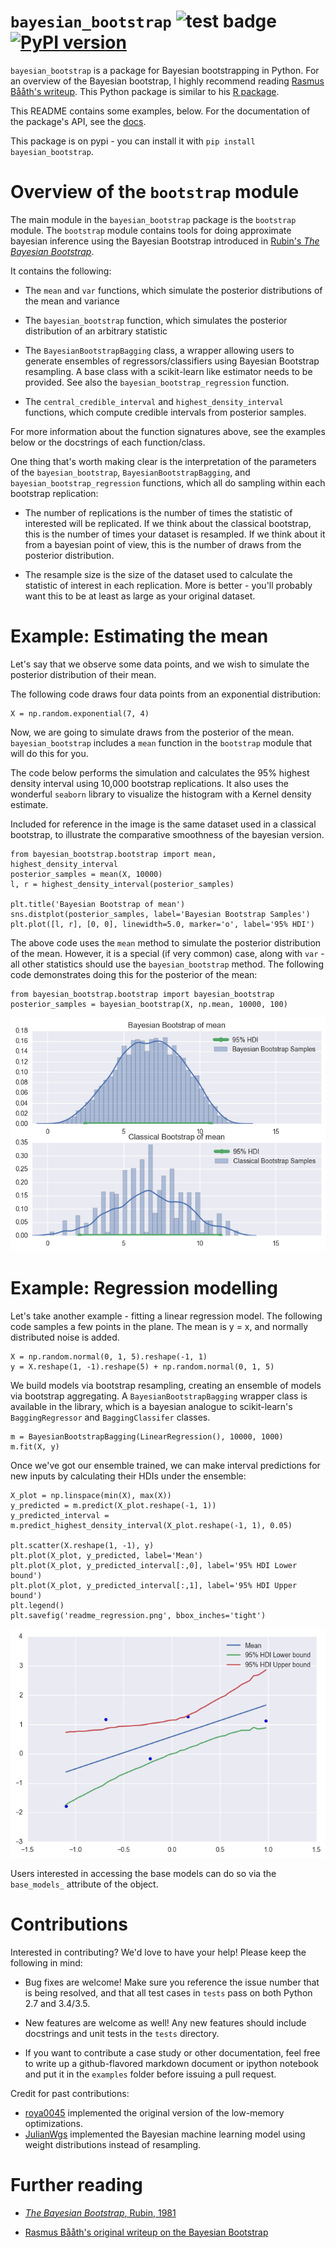 # `bayesian_bootstrap` ![test badge](https://travis-ci.org/lmc2179/bayesian_bootstrap.svg?branch=master) [![PyPI version](https://badge.fury.io/py/bayesian_bootstrap.svg)](https://badge.fury.io/py/bayesian_bootstrap)

`bayesian_bootstrap` is a package for Bayesian bootstrapping in Python. For an overview of the Bayesian bootstrap, I highly recommend reading [Rasmus Bååth's writeup](http://www.sumsar.net/blog/2015/04/the-non-parametric-bootstrap-as-a-bayesian-model/).  This Python package is similar to his [R package](http://www.sumsar.net/blog/2016/02/bayesboot-an-r-package/). 

This README contains some examples, below. For the documentation of the package's API, see the [docs](http://htmlpreview.github.io/?https://github.com/lmc2179/bayesian_bootstrap/blob/master/docs/bootstrap_documentation.html).

This package is on pypi - you can install it with `pip install bayesian_bootstrap`.

# Overview of the `bootstrap` module

The main module in the `bayesian_bootstrap` package is the `bootstrap` module. The `bootstrap` module contains tools 
for doing approximate bayesian inference using the Bayesian Bootstrap introduced in [Rubin's _The Bayesian Bootstrap_](https://projecteuclid.org/euclid.aos/1176345338).

It contains the following:

* The `mean` and `var` functions, which simulate the posterior distributions of the mean and variance

* The `bayesian_bootstrap` function, which simulates the posterior distribution of an arbitrary statistic

* The `BayesianBootstrapBagging` class, a wrapper allowing users to generate ensembles of regressors/classifiers
using Bayesian Bootstrap resampling. A base class with a scikit-learn like estimator needs to be provided. See also 
the `bayesian_bootstrap_regression` function.

* The `central_credible_interval` and `highest_density_interval` functions, which compute credible intervals from
posterior samples.

For more information about the function signatures above, see the examples below or the docstrings of each function/class.

One thing that's worth making clear is the interpretation of the parameters of the `bayesian_bootstrap`, `BayesianBootstrapBagging`, and `bayesian_bootstrap_regression` functions, which all do sampling within each bootstrap replication:

* The number of replications is the number of times the statistic of interested will be replicated. If we think about the classical bootstrap, this is the number of times your dataset is resampled. If we think about it from a bayesian point of view, this is the number of draws from the posterior distribution.

* The resample size is the size of the dataset used to calculate the statistic of interest in each replication. More is better - you'll probably want this to be at least as large as your original dataset.

# Example: Estimating the mean
Let's say that we observe some data points, and we wish to simulate the posterior distribution of their mean.

The following code draws four data points from an exponential distribution:
```
X = np.random.exponential(7, 4)
```
Now, we are going to simulate draws from the posterior of the mean. `bayesian_bootstrap` includes a `mean` function in 
the `bootstrap` module that will do this for you.

The code below performs the simulation and calculates the 95% highest density interval using 10,000 bootstrap replications. It also uses the wonderful 
`seaborn` library to visualize the histogram with a Kernel density estimate. 

Included for reference in the image is the same dataset used in a classical bootstrap, to illustrate the comparative 
smoothness of the bayesian version.
```
from bayesian_bootstrap.bootstrap import mean, highest_density_interval
posterior_samples = mean(X, 10000)
l, r = highest_density_interval(posterior_samples)

plt.title('Bayesian Bootstrap of mean')
sns.distplot(posterior_samples, label='Bayesian Bootstrap Samples')
plt.plot([l, r], [0, 0], linewidth=5.0, marker='o', label='95% HDI')
```

The above code uses the `mean` method to simulate the posterior distribution of the mean. However, it is a special 
(if very common) case, along with `var` - all other statistics should use the `bayesian_bootstrap` method. The
 following code demonstrates doing this for the posterior of the mean:

```
from bayesian_bootstrap.bootstrap import bayesian_bootstrap
posterior_samples = bayesian_bootstrap(X, np.mean, 10000, 100)
```

![Posterior](bayesian_bootstrap/demos/readme_exponential.png)

# Example: Regression modelling
<!--
Problem setup

Sample data points

Show scatterplot + code

Show posterior samples for slope

Show show scatterplot with prediction bands
-->
Let's take another example - fitting a linear regression model. The following code samples a few points in the plane.
The mean is y = x, and normally distributed noise is added.
```
X = np.random.normal(0, 1, 5).reshape(-1, 1)
y = X.reshape(1, -1).reshape(5) + np.random.normal(0, 1, 5)
```
We build models via bootstrap resampling, creating an ensemble of models via bootstrap aggregating. A 
`BayesianBootstrapBagging` wrapper class is available in the library, which is a bayesian analogue to scikit-learn's 
`BaggingRegressor` and `BaggingClassifer` classes.
```
m = BayesianBootstrapBagging(LinearRegression(), 10000, 1000)
m.fit(X, y)
```
Once we've got our ensemble trained, we can make interval predictions for new inputs by calculating their HDIs under the
ensemble:
```
X_plot = np.linspace(min(X), max(X))
y_predicted = m.predict(X_plot.reshape(-1, 1))
y_predicted_interval = m.predict_highest_density_interval(X_plot.reshape(-1, 1), 0.05)

plt.scatter(X.reshape(1, -1), y)
plt.plot(X_plot, y_predicted, label='Mean')
plt.plot(X_plot, y_predicted_interval[:,0], label='95% HDI Lower bound')
plt.plot(X_plot, y_predicted_interval[:,1], label='95% HDI Upper bound')
plt.legend()
plt.savefig('readme_regression.png', bbox_inches='tight')
```
![Posterior](bayesian_bootstrap/demos/readme_regression.png)

Users interested in accessing the base models can do so via the `base_models_` attribute of the object.

# Contributions

Interested in contributing? We'd love to have your help! Please keep the following in mind:

* Bug fixes are welcome! Make sure you reference the issue number that is being resolved, and that all test cases in `tests` pass on both Python 2.7 and 3.4/3.5.

* New features are welcome as well! Any new features should include docstrings and unit tests in the `tests` directory.

* If you want to contribute a case study or other documentation, feel free to write up a github-flavored markdown document or ipython notebook and put it in the `examples` folder before issuing a pull request.

Credit for past contributions:

* [roya0045](https://github.com/roya0045) implemented the original version of the low-memory optimizations.
* [JulianWgs](https://github.com/JulianWgs) implemented the Bayesian machine learning model using weight distributions instead of resampling.

# Further reading

* [_The Bayesian Bootstrap_, Rubin, 1981](https://projecteuclid.org/euclid.aos/1176345338)

* [Rasmus Bååth's original writeup on the Bayesian Bootstrap](http://www.sumsar.net/blog/2015/04/the-non-parametric-bootstrap-as-a-bayesian-model/)
